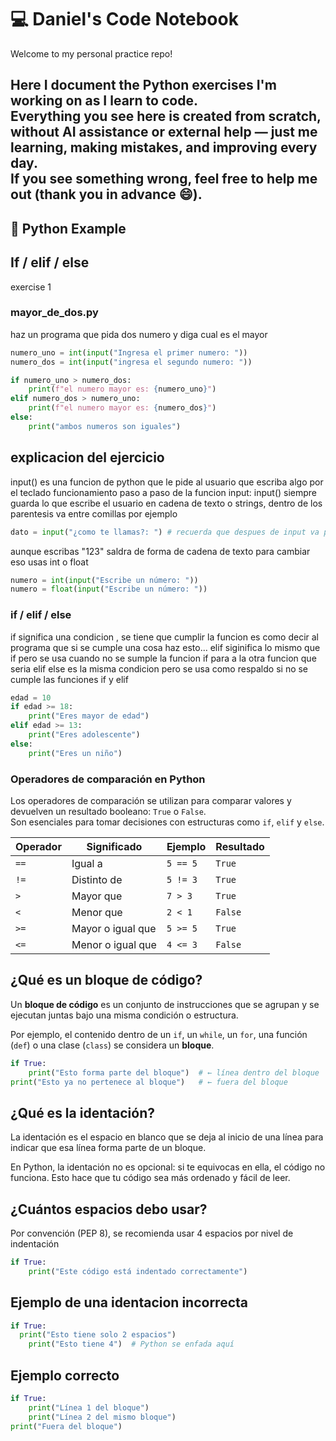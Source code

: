 # 💻 Daniel's Code Notebook

Welcome to my personal practice repo!

Here I document the Python exercises I'm working on as I learn to code.  
Everything you see here is created from scratch, without AI assistance or external help — just me learning, making mistakes, and improving every day.  
If you see something wrong, feel free to help me out (thank you in advance 😄).
---

## 🐍 Python Example

## If / elif / else
exercise 1
### mayor_de_dos.py
haz un programa que pida dos numero y diga cual es el mayor

```python
numero_uno = int(input("Ingresa el primer numero: "))
numero_dos = int(input("ingresa el segundo numero: "))

if numero_uno > numero_dos:
    print(f"el numero mayor es: {numero_uno}")
elif numero_dos > numero_uno:
    print(f"el numero mayor es: {numero_dos}")
else:
    print("ambos numeros son iguales")
```
## explicacion del ejercicio 
input() es una funcion de python que le pide al usuario que escriba algo por el teclado
funcionamiento paso a paso de la funcion input:
input() siempre guarda lo que escribe el usuario en cadena de texto o strings, dentro de los parentesis va entre comillas por ejemplo
```python
dato = input("¿como te llamas?: ") # recuerda que despues de input va parentesis y el texto entre comillas
```
aunque escribas "123" saldra de forma de cadena de texto para cambiar eso usas int o float
```python
numero = int(input("Escribe un número: "))
numero = float(input("Escribe un número: "))
```
### if / elif / else
if significa una condicion , se tiene que cumplir la funcion es como decir al programa que si se cumple una cosa haz esto...
elif siginifica lo mismo que if pero se usa cuando no se sumple la funcion if para a la otra funcion que seria elif
else es la misma condicion pero se usa como respaldo si no se cumple las funciones if y elif 
```python
edad = 10
if edad >= 18:
    print("Eres mayor de edad")
elif edad >= 13:
    print("Eres adolescente")
else:
    print("Eres un niño")
```

### Operadores de comparación en Python

Los operadores de comparación se utilizan para comparar valores y devuelven un resultado booleano: `True` o `False`.  
Son esenciales para tomar decisiones con estructuras como `if`, `elif` y `else`.

| Operador | Significado           | Ejemplo   | Resultado |
|----------|------------------------|-----------|-----------|
| `==`     | Igual a                | `5 == 5`  | `True`    |
| `!=`     | Distinto de            | `5 != 3`  | `True`    |
| `>`      | Mayor que              | `7 > 3`   | `True`    |
| `<`      | Menor que              | `2 < 1`   | `False`   |
| `>=`     | Mayor o igual que      | `5 >= 5`  | `True`    |
| `<=`     | Menor o igual que      | `4 <= 3`  | `False`   |

## ¿Qué es un bloque de código?

Un **bloque de código** es un conjunto de instrucciones que se agrupan y se ejecutan juntas bajo una misma condición o estructura.

Por ejemplo, el contenido dentro de un `if`, un `while`, un `for`, una función (`def`) o una clase (`class`) se considera un **bloque**.

```python
if True:
    print("Esto forma parte del bloque")  # ← línea dentro del bloque
print("Esto ya no pertenece al bloque")   # ← fuera del bloque
```

## ¿Qué es la identación?
La identación es el espacio en blanco que se deja al inicio de una línea para indicar que esa línea forma parte de un bloque.

En Python, la identación no es opcional: si te equivocas en ella, el código no funciona.
Esto hace que tu código sea más ordenado y fácil de leer.

## ¿Cuántos espacios debo usar?
Por convención (PEP 8), se recomienda usar 4 espacios por nivel de indentación

```python
if True:
    print("Este código está indentado correctamente")
```

## Ejemplo de una identacion incorrecta

```python
if True:
  print("Esto tiene solo 2 espacios")
    print("Esto tiene 4")  # Python se enfada aquí
```

## Ejemplo correcto

```python
if True:
    print("Línea 1 del bloque")
    print("Línea 2 del mismo bloque")
print("Fuera del bloque")
```
